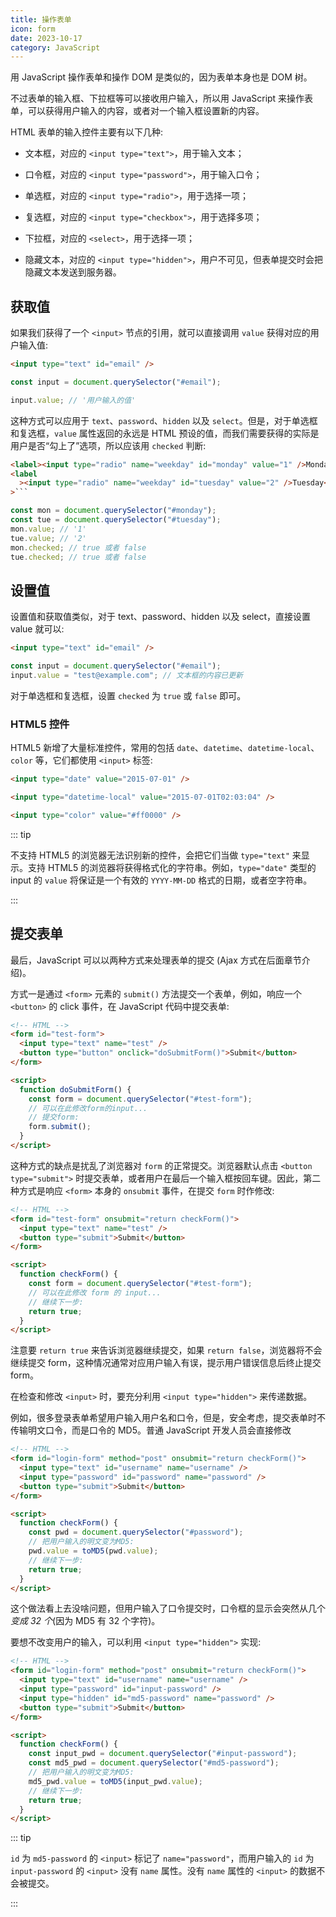 ```yaml
---
title: 操作表单
icon: form
date: 2023-10-17
category: JavaScript
---
```


用 JavaScript 操作表单和操作 DOM 是类似的，因为表单本身也是 DOM 树。

不过表单的输入框、下拉框等可以接收用户输入，所以用 JavaScript 来操作表单，可以获得用户输入的内容，或者对一个输入框设置新的内容。

<!-- more -->

HTML 表单的输入控件主要有以下几种:

- 文本框，对应的 `<input type="text">`，用于输入文本；

- 口令框，对应的 `<input type="password">`，用于输入口令；

- 单选框，对应的 `<input type="radio">`，用于选择一项；

- 复选框，对应的 `<input type="checkbox">`，用于选择多项；

- 下拉框，对应的 `<select>`，用于选择一项；

- 隐藏文本，对应的 `<input type="hidden">`，用户不可见，但表单提交时会把隐藏文本发送到服务器。

## 获取值

如果我们获得了一个 `<input>` 节点的引用，就可以直接调用 `value` 获得对应的用户输入值:

```html
<input type="text" id="email" />
```

```js
const input = document.querySelector("#email");

input.value; // '用户输入的值'
```

这种方式可以应用于 `text`、`password`、`hidden` 以及 `select`。但是，对于单选框和复选框，`value` 属性返回的永远是 HTML 预设的值，而我们需要获得的实际是用户是否“勾上了”选项，所以应该用 `checked` 判断:

````html
<label><input type="radio" name="weekday" id="monday" value="1" />Monday</label>
<label
  ><input type="radio" name="weekday" id="tuesday" value="2" />Tuesday</label
>```
````

```js
const mon = document.querySelector("#monday");
const tue = document.querySelector("#tuesday");
mon.value; // '1'
tue.value; // '2'
mon.checked; // true 或者 false
tue.checked; // true 或者 false
```

## 设置值

设置值和获取值类似，对于 text、password、hidden 以及 select，直接设置 value 就可以:

```html
<input type="text" id="email" />
```

```js
const input = document.querySelector("#email");
input.value = "test@example.com"; // 文本框的内容已更新
```

对于单选框和复选框，设置 `checked` 为 `true` 或 `false` 即可。

### HTML5 控件

HTML5 新增了大量标准控件，常用的包括 `date`、`datetime`、`datetime-local`、`color` 等，它们都使用 `<input>` 标签:

```html
<input type="date" value="2015-07-01" />
```

```html
<input type="datetime-local" value="2015-07-01T02:03:04" />
```

```html
<input type="color" value="#ff0000" />
```

::: tip

不支持 HTML5 的浏览器无法识别新的控件，会把它们当做 `type="text"` 来显示。支持 HTML5 的浏览器将获得格式化的字符串。例如，`type="date"` 类型的 input 的 `value` 将保证是一个有效的 `YYYY-MM-DD` 格式的日期，或者空字符串。

:::

## 提交表单

最后，JavaScript 可以以两种方式来处理表单的提交 (Ajax 方式在后面章节介绍)。

方式一是通过 `<form>` 元素的 `submit()` 方法提交一个表单，例如，响应一个 `<button>` 的 click 事件，在 JavaScript 代码中提交表单:

```html
<!-- HTML -->
<form id="test-form">
  <input type="text" name="test" />
  <button type="button" onclick="doSubmitForm()">Submit</button>
</form>

<script>
  function doSubmitForm() {
    const form = document.querySelector("#test-form");
    // 可以在此修改form的input...
    // 提交form:
    form.submit();
  }
</script>
```

这种方式的缺点是扰乱了浏览器对 `form` 的正常提交。浏览器默认点击 `<button type="submit">` 时提交表单，或者用户在最后一个输入框按回车键。因此，第二种方式是响应 `<form>` 本身的 `onsubmit` 事件，在提交 `form` 时作修改:

```html
<!-- HTML -->
<form id="test-form" onsubmit="return checkForm()">
  <input type="text" name="test" />
  <button type="submit">Submit</button>
</form>

<script>
  function checkForm() {
    const form = document.querySelector("#test-form");
    // 可以在此修改 form 的 input...
    // 继续下一步:
    return true;
  }
</script>
```

注意要 `return true` 来告诉浏览器继续提交，如果 `return false`，浏览器将不会继续提交 form，这种情况通常对应用户输入有误，提示用户错误信息后终止提交 form。

在检查和修改 `<input>` 时，要充分利用 `<input type="hidden">` 来传递数据。

例如，很多登录表单希望用户输入用户名和口令，但是，安全考虑，提交表单时不传输明文口令，而是口令的 MD5。普通 JavaScript 开发人员会直接修改

```html
<!-- HTML -->
<form id="login-form" method="post" onsubmit="return checkForm()">
  <input type="text" id="username" name="username" />
  <input type="password" id="password" name="password" />
  <button type="submit">Submit</button>
</form>

<script>
  function checkForm() {
    const pwd = document.querySelector("#password");
    // 把用户输入的明文变为MD5:
    pwd.value = toMD5(pwd.value);
    // 继续下一步:
    return true;
  }
</script>
```

这个做法看上去没啥问题，但用户输入了口令提交时，口令框的显示会突然从几个*变成 32 个*(因为 MD5 有 32 个字符)。

要想不改变用户的输入，可以利用 `<input type="hidden">` 实现:

```html
<!-- HTML -->
<form id="login-form" method="post" onsubmit="return checkForm()">
  <input type="text" id="username" name="username" />
  <input type="password" id="input-password" />
  <input type="hidden" id="md5-password" name="password" />
  <button type="submit">Submit</button>
</form>

<script>
  function checkForm() {
    const input_pwd = document.querySelector("#input-password");
    const md5_pwd = document.querySelector("#md5-password");
    // 把用户输入的明文变为MD5:
    md5_pwd.value = toMD5(input_pwd.value);
    // 继续下一步:
    return true;
  }
</script>
```

::: tip

`id` 为 `md5-password` 的 `<input>` 标记了 `name="password"`，而用户输入的 `id` 为 `input-password` 的 `<input>` 没有 `name` 属性。没有 `name` 属性的 `<input>` 的数据不会被提交。

:::
